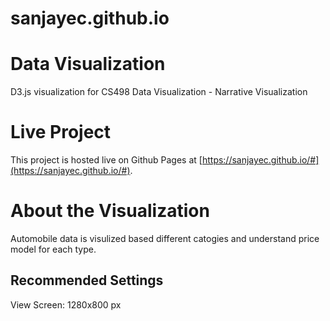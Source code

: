 # sanjayec.github.io
# Data Visualization
D3.js visualization for CS498 Data Visualization - Narrative Visualization

# Live Project
This project is hosted live on Github Pages at [https://sanjayec.github.io/#](https://sanjayec.github.io/#).

# About the Visualization
Automobile data is visulized based different catogies and understand price model for each type.

## Recommended Settings
View Screen: 1280x800 px
